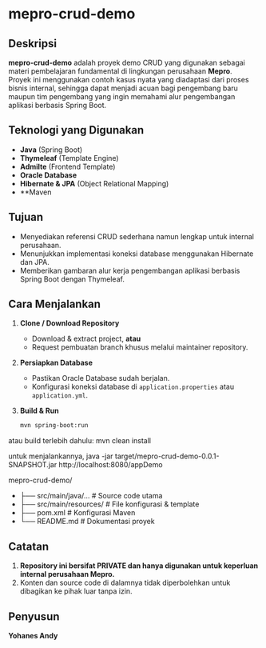 # mepro-crud-demo

## Deskripsi
**mepro-crud-demo** adalah proyek demo CRUD yang digunakan sebagai materi pembelajaran fundamental di lingkungan perusahaan **Mepro**.  
Proyek ini menggunakan contoh kasus nyata yang diadaptasi dari proses bisnis internal, sehingga dapat menjadi acuan bagi pengembang baru maupun tim pengembang yang ingin memahami alur pengembangan aplikasi berbasis Spring Boot.

## Teknologi yang Digunakan
- **Java** (Spring Boot)
- **Thymeleaf** (Template Engine)
- **Admilte** (Frontend Template)
- **Oracle Database**
- **Hibernate & JPA** (Object Relational Mapping)
- **Maven

## Tujuan
- Menyediakan referensi CRUD sederhana namun lengkap untuk internal perusahaan.
- Menunjukkan implementasi koneksi database menggunakan Hibernate dan JPA.
- Memberikan gambaran alur kerja pengembangan aplikasi berbasis Spring Boot dengan Thymeleaf.

## Cara Menjalankan
1. **Clone / Download Repository**
   - Download & extract project, **atau**
   - Request pembuatan branch khusus melalui maintainer repository.

2. **Persiapkan Database**
   - Pastikan Oracle Database sudah berjalan.
   - Konfigurasi koneksi database di `application.properties` atau `application.yml`.

3. **Build & Run**
   ```bash
   mvn spring-boot:run

atau build terlebih dahulu:
mvn clean install

untuk menjalankannya, 
java -jar target/mepro-crud-demo-0.0.1-SNAPSHOT.jar
http://localhost:8080/appDemo

mepro-crud-demo/
- ├── src/main/java/...   # Source code utama
- ├── src/main/resources/ # File konfigurasi & template
- ├── pom.xml             # Konfigurasi Maven
- └── README.md           # Dokumentasi proyek

 ## Catatan
 1. **Repository ini bersifat PRIVATE dan hanya digunakan untuk keperluan internal perusahaan Mepro.**
 2. Konten dan source code di dalamnya tidak diperbolehkan untuk dibagikan ke pihak luar tanpa izin.

## Penyusun
**Yohanes Andy**
